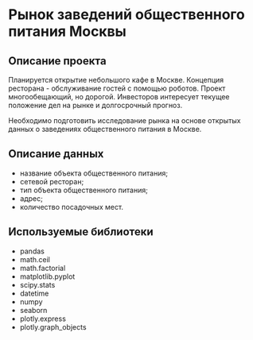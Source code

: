 # Рынок заведений общественного питания Москвы
## Описание проекта
Планируется открытие небольшого кафе в Москве. Концепция ресторана - обслуживание гостей с помощью роботов. Проект многообещающий, но дорогой. Инвесторов интересует текущее положение дел на рынке и долгосрочный прогноз.

Необходимо подготовить исследование рынка на основе открытых данных о заведениях общественного питания в Москве.

## Описание данных
- название объекта общественного питания;
- сетевой ресторан;
- тип объекта общественного питания;
- адрес;
- количество посадочных мест.

## Используемые библиотеки
- pandas
- math.ceil
- math.factorial
- matplotlib.pyplot 
- scipy.stats
- datetime 
- numpy 
- seaborn
- plotly.express
- plotly.graph_objects
